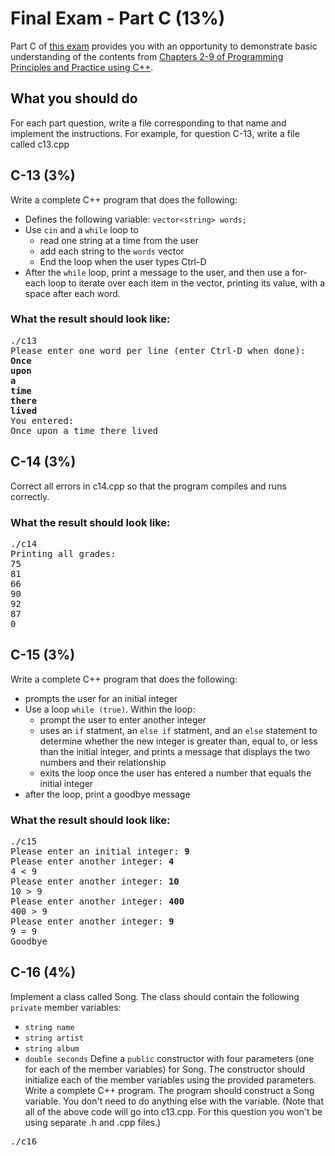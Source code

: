 # Final Exam - Part C (13%)

Part C of [this exam](../README.md) provides you with an opportunity to demonstrate basic understanding of the contents from [Chapters 2-9 of Programming Principles and Practice using C++][textbook].

## What you should do

For each part question, write a file corresponding to that name and implement the instructions. For example, for question C-13, write a file called c13.cpp


## C-13 (3%)

Write a complete C++ program that does the following:
  * Defines the following variable: `vector<string> words;`
  * Use `cin` and a `while` loop to 
    * read one string at a time from the user
    * add each string to the `words` vector
    * End the loop when the user types Ctrl-D
  * After the `while` loop, print a message to the user, and then use a for-each loop to iterate over each item in the vector, printing its value, with a space after each word.

### What the result should look like:
  
<pre>./c13
Please enter one word per line (enter Ctrl-D when done):
<b>Once</b>
<b>upon</b>
<b>a</b>
<b>time</b>
<b>there</b>
<b>lived</b>
You entered:
Once upon a time there lived 
</pre>


## C-14 (3%)

Correct all errors in c14.cpp so that the program compiles and runs correctly.

### What the result should look like:

<pre>./c14
Printing all grades:
75
81
66
90
92
87
0
</pre>


## C-15 (3%)

Write a complete C++ program that does the following:
  * prompts the user for an initial integer
  * Use a loop `while (true)`. Within the loop:
    * prompt the user to enter another integer
    * uses an `if` statment, an `else if` statment, and an `else` statement to determine whether the new integer is greater than, equal to, or less than the initial integer, and prints a message that displays the two numbers and their relationship
    * exits the loop once the user has entered a number that equals the initial integer
  * after the loop, print a goodbye message

### What the result should look like:

<pre>./c15
Please enter an initial integer: <b>9</b> 
Please enter another integer: <b>4</b>
4 < 9
Please enter another integer: <b>10</b>
10 > 9
Please enter another integer: <b>400</b>
400 > 9
Please enter another integer: <b>9</b>
9 = 9
Goodbye
</pre>


## C-16 (4%)

Implement a class called Song. The class should contain the following `private` member variables:
  * `string name`
  * `string artist`
  * `string album`
  * `double seconds`
Define a `public` constructor with four parameters (one for each of the member variables) for Song. The constructor should initialize each of the member variables using the provided parameters.
Write a complete C++ program. The program should construct a Song variable. You don't need to do anything else with the variable.
(Note that all of the above code will go into c13.cpp. For this question you won't be using separate .h and .cpp files.)

<pre>./c16
</pre>


[textbook]: https://learning.oreilly.com/library/view/programming-principles-and/9780133796759/ch04.xhtml
